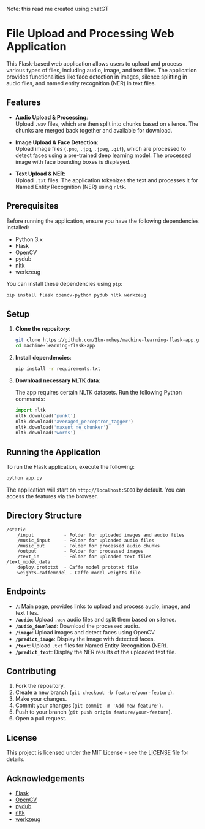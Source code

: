 Note: this read me created using chatGT 


# File Upload and Processing Web Application

This Flask-based web application allows users to upload and process various types of files, including audio, image, and text files. The application provides functionalities like face detection in images, silence splitting in audio files, and named entity recognition (NER) in text files.

## Features

- **Audio Upload & Processing**:  
  Upload `.wav` files, which are then split into chunks based on silence. The chunks are merged back together and available for download.

- **Image Upload & Face Detection**:  
  Upload image files (`.png`, `.jpg`, `.jpeg`, `.gif`), which are processed to detect faces using a pre-trained deep learning model. The processed image with face bounding boxes is displayed.

- **Text Upload & NER**:  
  Upload `.txt` files. The application tokenizes the text and processes it for Named Entity Recognition (NER) using `nltk`.

## Prerequisites

Before running the application, ensure you have the following dependencies installed:

- Python 3.x
- Flask
- OpenCV
- pydub
- nltk
- werkzeug

You can install these dependencies using `pip`:

```bash
pip install flask opencv-python pydub nltk werkzeug
```

## Setup

1. **Clone the repository**:

   ```bash
   git clone https://github.com/Ibn-mohey/machine-learning-flask-app.git 
   cd machine-learning-flask-app
   ```

2. **Install dependencies**:

   ```bash
   pip install -r requirements.txt
   ```

3. **Download necessary NLTK data**:

   The app requires certain NLTK datasets. Run the following Python commands:

   ```python
   import nltk
   nltk.download('punkt')
   nltk.download('averaged_perceptron_tagger')
   nltk.download('maxent_ne_chunker')
   nltk.download('words')
   ```

## Running the Application

To run the Flask application, execute the following:

```bash
python app.py
```

The application will start on `http://localhost:5000` by default. You can access the features via the browser.

## Directory Structure

```
/static
    /input           - Folder for uploaded images and audio files
    /music_input     - Folder for uploaded audio files
    /music_out       - Folder for processed audio chunks
    /output          - Folder for processed images
    /text_in         - Folder for uploaded text files
/text_model_data
    deploy.prototxt  - Caffe model prototxt file
    weights.caffemodel - Caffe model weights file
```

## Endpoints

- **`/`**: Main page, provides links to upload and process audio, image, and text files.
- **`/audio`**: Upload `.wav` audio files and split them based on silence.
- **`/audio_download`**: Download the processed audio.
- **`/image`**: Upload images and detect faces using OpenCV.
- **`/predict_image`**: Display the image with detected faces.
- **`/text`**: Upload `.txt` files for Named Entity Recognition (NER).
- **`/predict_text`**: Display the NER results of the uploaded text file.

## Contributing

1. Fork the repository.
2. Create a new branch (`git checkout -b feature/your-feature`).
3. Make your changes.
4. Commit your changes (`git commit -m 'Add new feature'`).
5. Push to your branch (`git push origin feature/your-feature`).
6. Open a pull request.

## License

This project is licensed under the MIT License - see the [LICENSE](LICENSE) file for details.

## Acknowledgements

- [Flask](https://flask.palletsprojects.com/)
- [OpenCV](https://opencv.org/)
- [pydub](https://pydub.com/)
- [nltk](https://www.nltk.org/)
- [werkzeug](https://werkzeug.palletsprojects.com/)
```

